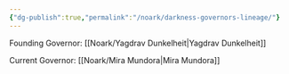 ```yaml
---
{"dg-publish":true,"permalink":"/noark/darkness-governors-lineage/"}
---
```


Founding Governor: [[Noark/Yagdrav Dunkelheit\|Yagdrav Dunkelheit]]




Current Governor: [[Noark/Mira Mundora\|Mira Mundora]]

